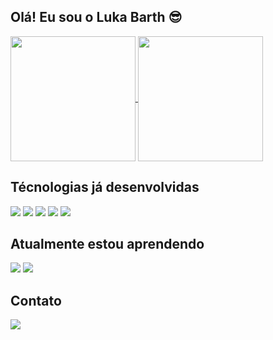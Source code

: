 ## Olá! Eu sou o Luka Barth 😎

<a href="https://github.com/anuraghazra/github-readme-stats">
  <img height=200 align="center" src="https://github-readme-stats.vercel.app/api?username=lukabarth&show_icons=true&theme=merko" />
</a>
<a href="https://github.com/anuraghazra/convoychat">
  <img height=200 align="center" src="https://github-readme-stats.vercel.app/api/top-langs?username=lukabarth&layout=compact&langs_count=8&card_width=320&show_icons=true&theme=merko" />
</a>

<div>
  <h2> Técnologias já desenvolvidas </h2>
  <img src="https://img.shields.io/badge/Python-14354C?style=for-the-badge&logo=python&logoColor=white" />
   <img src="https://img.shields.io/badge/PHP-777BB4?style=for-the-badge&logo=php&logoColor=white" />
  <img src="https://img.shields.io/badge/JavaScript-F7DF1E?style=for-the-badge&logo=javascript&logoColor=black" />
  <img src="https://img.shields.io/badge/HTML-239120?style=for-the-badge&logo=html5&logoColor=white" />
  <img src="https://img.shields.io/badge/MySQL-00000F?style=for-the-badge&logo=mysql&logoColor=white" />

  <h2> Atualmente estou aprendendo </h2>
  <img src="https://img.shields.io/badge/Java-ED8B00?style=for-the-badge&logo=openjdk&logoColor=white" />
  <img src="https://img.shields.io/badge/Spring-6DB33F?style=for-the-badge&logo=spring&logoColor=white" />
</div>

<div>
  <h2> Contato </h2>
  <a href="https://www.linkedin.com/in/luka-barth-44b830273/"> <img src="https://img.shields.io/badge/LinkedIn-0077B5?style=for-the-badge&logo=linkedin&logoColor=white" /></a>
</div>
